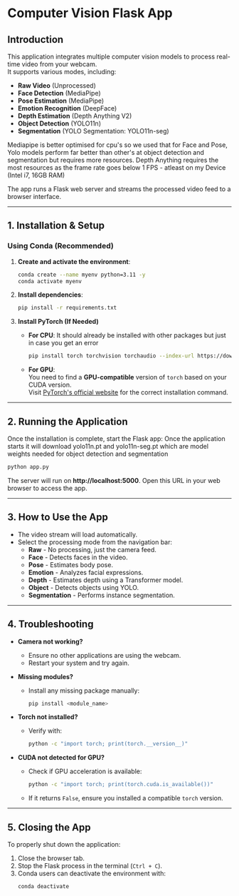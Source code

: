# Computer Vision Flask App

## Introduction
This application integrates multiple computer vision models to process real-time video from your webcam.  
It supports various modes, including:
- **Raw Video** (Unprocessed)
- **Face Detection** (MediaPipe)
- **Pose Estimation** (MediaPipe)
- **Emotion Recognition** (DeepFace)
- **Depth Estimation** (Depth Anything V2)
- **Object Detection** (YOLO11n)
- **Segmentation** (YOLO Segmentation: YOLO11n-seg)

Mediapipe is better optimised for cpu's so we used that for Face and Pose, Yolo models perform far better than other's at object detection and segmentation but requires more resources. Depth Anything requires the most resources as the frame rate goes below 1 FPS - atleast on my Device (Intel i7, 16GB RAM)


The app runs a Flask web server and streams the processed video feed to a browser interface.

---

## 1. Installation & Setup

### **Using Conda (Recommended)**
1. **Create and activate the environment**:
   ```bash
   conda create --name myenv python=3.11 -y
   conda activate myenv
   ```

2. **Install dependencies**:
   ```bash
   pip install -r requirements.txt
   ```

3. **Install PyTorch (If Needed)**
   - **For CPU**: It should already be installed with other packages but just in case you get an error
     ```bash
     pip install torch torchvision torchaudio --index-url https://download.pytorch.org/whl/cpu
     ```
   - **For GPU**:  
     You need to find a **GPU-compatible** version of `torch` based on your CUDA version.  
     Visit [PyTorch's official website](https://pytorch.org/get-started/locally/) for the correct installation command.

---

## 2. Running the Application
Once the installation is complete, start the Flask app: Once the application starts it will download yolo11n.pt and yolo11n-seg.pt which are model weights needed for object detection and segmentation
```bash
python app.py
```
The server will run on **http://localhost:5000**. Open this URL in your web browser to access the app.

---

## 3. How to Use the App
- The video stream will load automatically.
- Select the processing mode from the navigation bar:
  - **Raw** - No processing, just the camera feed.
  - **Face** - Detects faces in the video.
  - **Pose** - Estimates body pose.
  - **Emotion** - Analyzes facial expressions.
  - **Depth** - Estimates depth using a Transformer model.
  - **Object** - Detects objects using YOLO.
  - **Segmentation** - Performs instance segmentation.

---

## 4. Troubleshooting
- **Camera not working?**  
  - Ensure no other applications are using the webcam.
  - Restart your system and try again.

- **Missing modules?**  
  - Install any missing package manually:
    ```bash
    pip install <module_name>
    ```

- **Torch not installed?**  
  - Verify with:
    ```bash
    python -c "import torch; print(torch.__version__)"
    ```

- **CUDA not detected for GPU?**  
  - Check if GPU acceleration is available:
    ```bash
    python -c "import torch; print(torch.cuda.is_available())"
    ```
  - If it returns `False`, ensure you installed a compatible `torch` version.

---

## 5. Closing the App
To properly shut down the application:
1. Close the browser tab.
2. Stop the Flask process in the terminal (`Ctrl + C`).
3. Conda users can deactivate the environment with:
   ```bash
   conda deactivate
   ```

